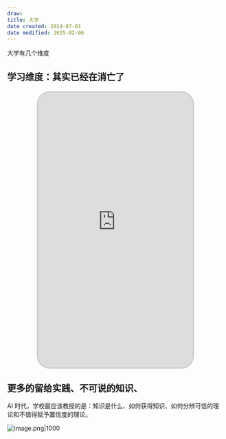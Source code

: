 ```yaml
---
draw:
title: 大学
date created: 2024-07-01
date modified: 2025-02-06
---
```


大学有几个维度

## 学习维度：其实已经在消亡了

<iframe src="https://imagehosting4picgo.oss-cn-beijing.aliyuncs.com/imagehosting/fix-dir%2F9e20f478899dc29eb19741386f9343c8%2FVideo%2F2024%2F07%2F02%2F00-10-51-9f47131a29689c4fb6d458f59e8874c0-622_1719850230-630ff9.mp4" allowfullscreen="true" style="border-radius: 30px; overflow: hidden; border: 3px solid #ccc; width: 360px; height: 640px; display: block; margin: 20px auto; aspect-ratio: 9 / 16;" frameborder="0"></iframe>

## 更多的留给实践、不可说的知识、

AI 时代，学校最应该教授的是：知识是什么、如何获得知识、如何分辨可信的理论和不值得赋予置信度的理论。

![image.png|1000](https://imagehosting4picgo.oss-cn-beijing.aliyuncs.com/imagehosting/fix-dir%2Fpicgo%2Fpicgo-clipboard-images%2F2024%2F07%2F03%2F15-32-23-e87ecd2f56df23b97bf27334134acf6a-20240703153222-f6f05d.png)
